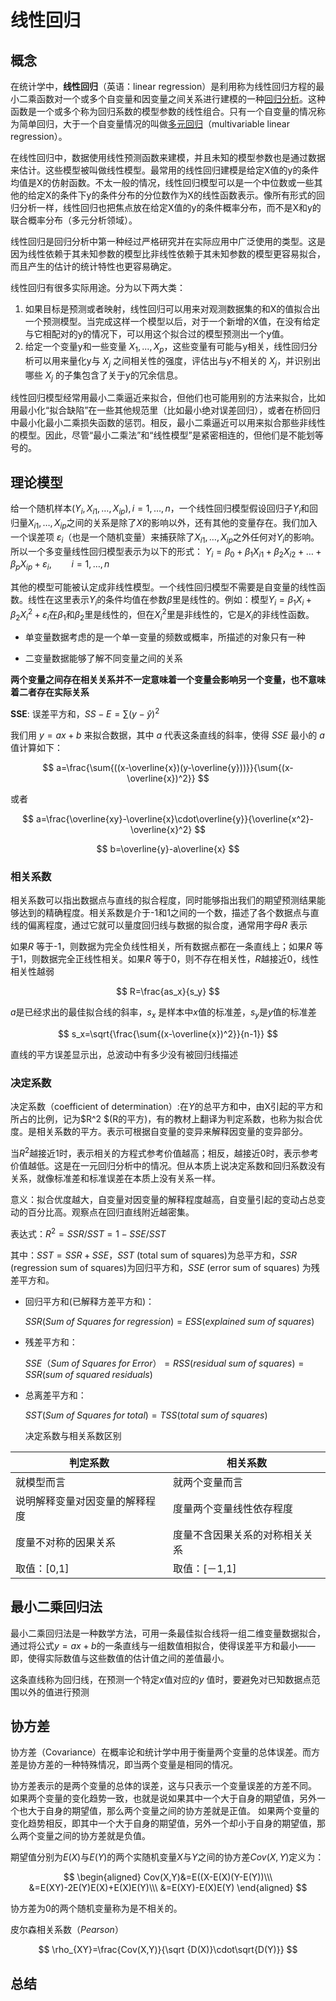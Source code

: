 # 线性回归


## 概念

在统计学中，**线性回归**（英语：linear regression）是利用称为线性回归方程的最小二乘函数对一个或多个自变量和因变量之间关系进行建模的一种[回归分析](https://zh.wikipedia.org/wiki/%E5%9B%9E%E5%BD%92%E5%88%86%E6%9E%90 "回归分析")。这种函数是一个或多个称为回归系数的模型参数的线性组合。只有一个自变量的情况称为简单回归，大于一个自变量情况的叫做[多元回归](https://zh.wikipedia.org/wiki/%E4%B8%80%E8%88%AC%E7%BA%BF%E6%80%A7%E6%A8%A1%E5%9E%8B "一般线性模型")（multivariable linear regression）。

在线性回归中，数据使用线性预测函数来建模，并且未知的模型参数也是通过数据来估计。这些模型被叫做线性模型。最常用的线性回归建模是给定X值的y的条件均值是X的仿射函数。不太一般的情况，线性回归模型可以是一个中位数或一些其他的给定X的条件下y的条件分布的分位数作为X的线性函数表示。像所有形式的回归分析一样，线性回归也把焦点放在给定X值的y的条件概率分布，而不是X和y的联合概率分布（多元分析领域）。

线性回归是回归分析中第一种经过严格研究并在实际应用中广泛使用的类型。这是因为线性依赖于其未知参数的模型比非线性依赖于其未知参数的模型更容易拟合，而且产生的估计的统计特性也更容易确定。

线性回归有很多实际用途。分为以下两大类：

1. 如果目标是预测或者映射，线性回归可以用来对观测数据集的和X的值拟合出一个预测模型。当完成这样一个模型以后，对于一个新增的X值，在没有给定与它相配对的y的情况下，可以用这个拟合过的模型预测出一个y值。
2. 给定一个变量y和一些变量 $X_1,...,X_p$，这些变量有可能与y相关，线性回归分析可以用来量化y与 $X_j$ 之间相关性的强度，评估出与y不相关的 $X_j$，并识别出哪些 $X_j$ 的子集包含了关于y的冗余信息。

线性回归模型经常用最小二乘逼近来拟合，但他们也可能用别的方法来拟合，比如用最小化“拟合缺陷”在一些其他规范里（比如最小绝对误差回归），或者在桥回归中最小化最小二乘损失函数的惩罚。相反，最小二乘逼近可以用来拟合那些非线性的模型。因此，尽管“最小二乘法”和“线性模型”是紧密相连的，但他们是不能划等号的。

## 理论模型

给一个随机样本${\displaystyle (Y_{i},X_{i1},\ldots ,X_{ip}),\,i=1,\ldots ,n}$，一个线性回归模型假设回归子${\displaystyle Y_{i}}$和回归量${\displaystyle X_{i1},\ldots ,X_{ip}}$之间的关系是除了$X$的影响以外，还有其他的变量存在。我们加入一个误差项 ${\displaystyle \varepsilon_{i}}$（也是一个随机变量）来捕获除了${\displaystyle X_{i1},\ldots ,X_{ip}}$之外任何对${\displaystyle Y_{i}}$的影响。所以一个多变量线性回归模型表示为以下的形式：
${\displaystyle Y_{i}=\beta_{0}+\beta_{1}X_{i1}+\beta_{2}X_{i2}+\ldots +\beta_{p}X_{ip}+\varepsilon_{i},\qquad i=1,\ldots ,n}$



其他的模型可能被认定成非线性模型。一个线性回归模型不需要是自变量的线性函数。线性在这里表示${\displaystyle Y_{i}}$的条件均值在参数${\displaystyle \beta }$里是线性的。例如：模型${\displaystyle Y_{i}=\beta_{1}X_{i}+\beta_{2}X_{i}^{2}+\varepsilon_{i}}$在${\displaystyle \beta_{1}}$和${\displaystyle \beta_{2}}$里是线性的，但在${\displaystyle X_{i}^{2}}$里是非线性的，它是${\displaystyle X_{i}}$的非线性函数。

- 单变量数据考虑的是一个单一变量的频数或概率，所描述的对象只有一种

- 二变量数据能够了解不同变量之间的关系

**两个变量之间存在相关关系并不一定意味着一个变量会影响另一个变量，也不意味着二者存在实际关系**

**SSE**: 误差平方和，$SS-E=\sum(y-\hat{y})^2$ 

我们用 $y=ax+b$ 来拟合数据，其中 $a$ 代表这条直线的斜率，使得 $SSE$ 最小的 $a$ 值计算如下：

$$
a=\frac{\sum{((x-\overline{x})(y-\overline{y}))}}{\sum{(x-\overline{x})^2}}
$$

或者

$$
a=\frac{\overline{xy}-\overline{x}\cdot\overline{y}}{\overline{x^2}-\overline{x}^2}
$$

$$
b=\overline{y}-a\overline{x}
$$

### 相关系数

相关系数可以指出数据点与直线的拟合程度，同时能够指出我们的期望预测结果能够达到的精确程度。相关系数是介于-1和1之间的一个数，描述了各个数据点与直线的偏离程度，通过它就可以量度回归线与数据的拟合度，通常用字母$R​$ 表示

如果$R$ 等于-1，则数据为完全负线性相关，所有数据点都在一条直线上；如果$R$ 等于1，则数据完全正线性相关。如果$R$ 等于0，则不存在相关性，$R$越接近0，线性相关性越弱

$$
R=\frac{as_x}{s_y}
$$

$a$是已经求出的最佳拟合线的斜率，$s_x$ 是样本中$x$值的标准差，$s_y$是$y$值的标准差

$$
s_x=\sqrt{\frac{\sum{(x-\overline{x})^2}}{n-1}}
$$

直线的平方误差显示出，总波动中有多少没有被回归线描述

### 决定系数

决定系数（coefficient of determination）:在$Y$的总平方和中，由X引起的平方和所占的比例，记为$R^2 $(R的平方)，有的教材上翻译为判定系数，也称为拟合优度。是相关系数的平方。表示可根据自变量的变异来解释因变量的变异部分。

当$R^ 2$越接近1时，表示相关的方程式参考价值越高；相反，越接近0时，表示参考价值越低。这是在一元回归分析中的情况。但从本质上说决定系数和回归系数没有关系，就像标准差和标准误差在本质上没有关系一样。

意义：拟合优度越大，自变量对因变量的解释程度越高，自变量引起的变动占总变动的百分比高。观察点在回归直线附近越密集。

表达式：$R^2=SSR/SST=1-SSE/SST​$

其中：$SST=SSR+SSE$，$SST$ (total sum of squares)为总平方和，$SSR$ (regression sum of squares)为回归平方和，$SSE$ (error sum of squares) 为残差平方和。

- 回归平方和(已解释方差平方和)：
  
  $SSR(Sum \; of \;  Squares \; for\;  regression) = ESS (explained \; sum \; of \; squares)$ 

- 残差平方和：
  
  $SSE（Sum\;  of \; Squares\;  for\;  Error） = RSS (residual\;  sum\;  of\;  squares) =SSR(sum\;  of \; squared\;  residuals)$

- 总离差平方和：
  
  $SST(Sum \; of \; Squares \; for\;  total) = TSS(total \; sum \; of \; squares)​$
  
  决定系数与相关系数区别

| 判定系数            | 相关系数            |
| --------------- | --------------- |
| 就模型而言           | 就两个变量而言         |
| 说明解释变量对因变量的解释程度 | 度量两个变量线性依存程度    |
| 度量不对称的因果关系      | 度量不含因果关系的对称相关关系 |
| 取值：[0,1]        | 取值：[－1,1]       |

## 最小二乘回归法

最小二乘回归法是一种数学方法，可用一条最佳拟合线将一组二维变量数据拟合，通过将公式$y=ax+b​$ 的一条直线与一组数值相拟合，使得误差平方和最小——即，使得实际数值与这些数值的估计值之间的差值最小。

这条直线称为回归线，在预测一个特定$x$值对应的$y$ 值时，要避免对已知数据点范围以外的值进行预测

## 协方差

协方差（Covariance）在概率论和统计学中用于衡量两个变量的总体误差。而方差是协方差的一种特殊情况，即当两个变量是相同的情况。

协方差表示的是两个变量的总体的误差，这与只表示一个变量误差的方差不同。 如果两个变量的变化趋势一致，也就是说如果其中一个大于自身的期望值，另外一个也大于自身的期望值，那么两个变量之间的协方差就是正值。 如果两个变量的变化趋势相反，即其中一个大于自身的期望值，另外一个却小于自身的期望值，那么两个变量之间的协方差就是负值。

期望值分别为$E(X)$与$E(Y)$的两个实随机变量$X$与$Y$之间的协方差$Cov(X,Y)$定义为：




$$
\begin{aligned}
Cov(X,Y)&=E((X-E(X)(Y-E(Y))\\\
&=E(XY)-2E(Y)E(X)+E(X)E(Y)\\\
&=E(XY)-E(X)E(Y)
\end{aligned}
$$

协方差为0的两个随机变量称为是不相关的。

皮尔森相关系数（$Pearson$）

$$
\rho_{XY}=\frac{Cov(X,Y)}{\sqrt {D(X)}\cdot\sqrt{D(Y)}}
$$

## 总结

<img src="https://i0.hdslb.com/bfs/album/852d886b39c81c8066bd3d94e085869c5d169590.png" title="" alt="" data-align="center">
